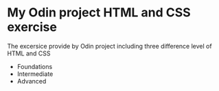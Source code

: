 # My Odin project HTML and CSS exercise
The excersice provide by Odin project including three difference level of HTML and CSS
- Foundations
- Intermediate
- Advanced